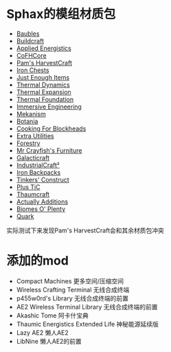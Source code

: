 # Sphax的模组材质包
- [Baubles](https://bdcraft.net/community/viewtopic.php?t=3373&hilit=baubles)
- [Buildcraft](https://bdcraft.net/community/viewtopic.php?t=296&hilit=buildcraft)
- [Applied Energistics](https://bdcraft.net/community/viewtopic.php?t=308&hilit=appliedenergistics)
- [CoFHCore](https://bdcraft.net/community/viewtopic.php?t=3018&hilit=CoFHCore)
- [Pam's HarvestCraft](https://bdcraft.net/community/viewtopic.php?t=488&hilit=HarvestCraft)
- [Iron Chests](https://bdcraft.net/community/viewtopic.php?t=357&hilit=ironchest)
- [Just Enough Items](https://bdcraft.net/community/viewtopic.php?t=5122&hilit=justenoughitems)
- [Thermal Dynamics](https://bdcraft.net/community/viewtopic.php?p=24590&hilit=thermaldynamics#p24590)
- [Thermal Expansion](https://bdcraft.net/community/viewtopic.php?t=161&hilit=ThermalExpansion)
- [Thermal Foundation](https://bdcraft.net/community/viewtopic.php?t=3017&hilit=ThermalFoundation)
- [Immersive Engineering](https://bdcraft.net/community/viewtopic.php?t=4750)
- [Mekanism](https://bdcraft.net/community/viewtopic.php?t=446)
- [Botania](https://bdcraft.net/community/viewtopic.php?t=2626)
- [Cooking For Blockheads](https://bdcraft.net/community/viewtopic.php?t=5742)
- [Extra Utilities](https://bdcraft.net/community/viewtopic.php?t=1051)
- [Forestry](https://bdcraft.net/community/viewtopic.php?t=147)
- [Mr Crayfish's Furniture](https://bdcraft.net/community/viewtopic.php?t=5765)
- [Galacticraft](https://bdcraft.net/community/viewtopic.php?t=1131)
- [IndustrialCraft²](https://bdcraft.net/community/viewtopic.php?t=155)
- [Iron Backpacks](https://bdcraft.net/community/viewtopic.php?t=6367)
- [Tinkers' Construct](https://bdcraft.net/community/viewtopic.php?t=772)
- [Plus TiC](https://bdcraft.net/community/viewtopic.php?t=6350)
- [Thaumcraft](https://bdcraft.net/community/viewtopic.php?t=1114)
- [Actually Additions](https://bdcraft.net/community/viewtopic.php?t=6136)
- [Biomes O' Plenty](https://bdcraft.net/community/viewtopic.php?t=1098)
- [Quark](https://bdcraft.net/community/viewtopic.php?t=5946)
  
实际测试下来发现Pam's HarvestCraft会和其余材质包冲突


# 添加的mod
- Compact Machines 更多空间/压缩空间
- Wireless Crafting Terminal 无线合成终端
- p455w0rd's Library 无线合成终端的前置
- AE2 Wireless Terminal Library 无线合成终端的前置
- Akashic Tome 阿卡什宝典
- Thaumic Energistics Extended Life 神秘能源延续版
- Lazy AE2 懒人AE2
- LibNine 懒人AE2的前置